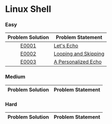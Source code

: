 # Linux Shell

### Easy

|Problem Solution|Problem Statement|
|:--------------:|-----------------|
|[E0001]|[Let's Echo]|
|[E0002]|[Looping and Skipping]|
|[E0003]|[A Personalized Echo]|

### Medium

|Problem Solution|Problem Statement|
|:--------------:|-----------------|

### Hard

|Problem Solution|Problem Statement|
|:--------------:|-----------------|

[//]: # (Easy)

[E0001]: Easy/E0001.sh
[Let's Echo]: https://www.hackerrank.com/challenges/bash-tutorials-lets-echo/problem

[E0002]: Easy/E0002.sh
[Looping and Skipping]: https://www.hackerrank.com/challenges/bash-tutorials---looping-and-skipping/problem

[E0003]: Easy/E0003.sh
[A Personalized Echo]: https://www.hackerrank.com/challenges/bash-tutorials---a-personalized-echo/problem

[//]: # (Medium)

[//]: # (Hard)

[//]: # (EOF)